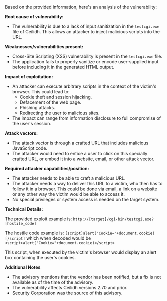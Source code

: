 Based on the provided information, here's an analysis of the vulnerability:

**Root cause of vulnerability:**
- The vulnerability is due to a lack of input sanitization in the `testcgi.exe` file of Ceilidh. This allows an attacker to inject malicious scripts into the URL.

**Weaknesses/vulnerabilities present:**
- Cross-Site Scripting (XSS) vulnerability is present in the `testcgi.exe` file.
- The application fails to properly sanitize or encode user-supplied input before including it in the generated HTML output.

**Impact of exploitation:**
- An attacker can execute arbitrary scripts in the context of the victim's browser. This could lead to:
    - Cookie theft and session hijacking.
    - Defacement of the web page.
    - Phishing attacks.
    - Redirecting the user to malicious sites.
- The impact can range from information disclosure to full compromise of the user's session.

**Attack vectors:**
- The attack vector is through a crafted URL that includes malicious JavaScript code.
- The attacker would need to entice a user to click on this specially crafted URL, or embed it into a website, email, or other attack vector.

**Required attacker capabilities/position:**
- The attacker needs to be able to craft a malicious URL.
- The attacker needs a way to deliver this URL to a victim, who then has to follow it in a browser. This could be done via email, a link on a website or any other way the victim would be able to access it.
- No special privileges or system access is needed on the target system.

**Technical Details:**

The provided exploit example is:
`http://[target]/cgi-bin/testcgi.exe?[hostile_code]`

The hostile code example is:
`[script]alert("Cookie="+document.cookie)[/script]` which when decoded would be `<script>alert("Cookie="+document.cookie)</script>`

This script, when executed by the victim's browser would display an alert box containing the user's cookies.

**Additional Notes**
- The advisory mentions that the vendor has been notified, but a fix is not available as of the time of the advisory.
- The vulnerability affects Ceilidh versions 2.70 and prior.
- Security Corporation was the source of this advisory.